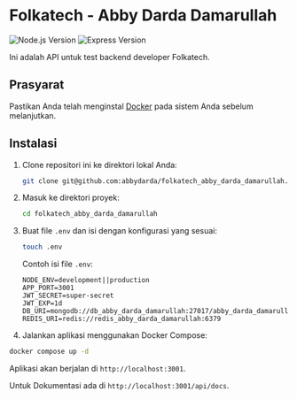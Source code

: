 # Folkatech - Abby Darda Damarullah

![Node.js Version](https://img.shields.io/badge/Node.js-18.16.0-green) ![Express Version](https://img.shields.io/badge/Express-4.18.2-blue)

Ini adalah API untuk test backend developer Folkatech.

## Prasyarat

Pastikan Anda telah menginstal [Docker](https://www.docker.com/get-started) pada sistem Anda sebelum melanjutkan.

## Instalasi

1. Clone repositori ini ke direktori lokal Anda:

   ```bash
   git clone git@github.com:abbydarda/folkatech_abby_darda_damarullah.git
   ```

2. Masuk ke direktori proyek:

   ```bash
   cd folkatech_abby_darda_damarullah
   ```

3. Buat file `.env` dan isi dengan konfigurasi yang sesuai:

   ```bash
   touch .env
   ```

   Contoh isi file `.env`:

   ```
   NODE_ENV=development||production
   APP_PORT=3001
   JWT_SECRET=super-secret
   JWT_EXP=1d
   DB_URI=mongodb://db_abby_darda_damarullah:27017/abby_darda_damarullah
   REDIS_URI=redis://redis_abby_darda_damarullah:6379
   ```

4. Jalankan aplikasi menggunakan Docker Compose:

```bash
docker compose up -d
```

Aplikasi akan berjalan di `http://localhost:3001`.

Untuk Dokumentasi ada di `http://localhost:3001/api/docs`.

